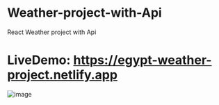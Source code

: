 # Weather-project-with-Api
React Weather project with Api
# LiveDemo: https://egypt-weather-project.netlify.app

![image](https://github.com/Anasshafeii/Weather-project-with-Api/assets/120105238/1f784bf8-d70a-4491-9bc6-e216c0c5ad77)
